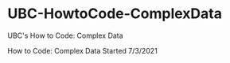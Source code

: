 # UBC-HowtoCode-ComplexData

UBC's How to Code: Complex Data

How to Code: Complex Data Started 7/3/2021
